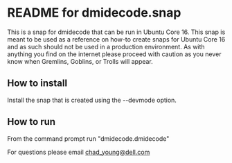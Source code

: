 [//]: # (Created on: August 17, 2017)
[//]: # (Author: Chad Young)
[//]: # (Contact: chad.young@dell.com)


# README for dmidecode.snap
This is a snap for dmidecode that can be run in Ubuntu Core 16. This snap is
meant to be used as a reference on how-to create snaps for Ubuntu Core 16 and
as such should not be used in a production environment. As with anything you
find on the internet please proceed with caution as you never know when
Gremlins, Goblins, or Trolls will appear.  

## How to install  
Install the snap that is created using the --devmode option.  
## How to run  
From the command prompt run "dmidecode.dmidecode"
  
For questions please email <chad_young@dell.com>  
